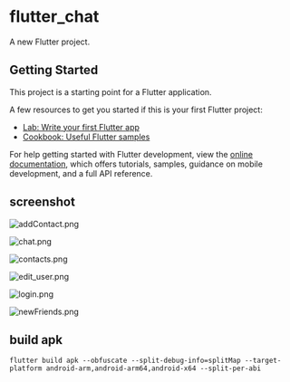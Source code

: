 # flutter_chat

A new Flutter project.

## Getting Started

This project is a starting point for a Flutter application.

A few resources to get you started if this is your first Flutter project:

- [Lab: Write your first Flutter app](https://docs.flutter.dev/get-started/codelab)
- [Cookbook: Useful Flutter samples](https://docs.flutter.dev/cookbook)

For help getting started with Flutter development, view the
[online documentation](https://docs.flutter.dev/), which offers tutorials,
samples, guidance on mobile development, and a full API reference.

## screenshot

![addContact.png](https://github.com/path-yu/flutter_chat/blob/main/img/addContact.png)

![chat.png](https://github.com/path-yu/flutter_chat/blob/main/img/chat.png)

![contacts.png](https://github.com/path-yu/flutter_chat/blob/main/img/contacts.png)

![edit_user.png](https://github.com/path-yu/flutter_chat/blob/main/img/edit_user.png)

![login.png](https://github.com/path-yu/flutter_chat/blob/main/img/login.png)

![newFriends.png](https://github.com/path-yu/flutter_chat/blob/main/img/newFriends.png)

## build apk

```shell
flutter build apk --obfuscate --split-debug-info=splitMap --target-platform android-arm,android-arm64,android-x64 --split-per-abi
```
